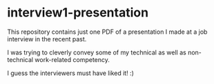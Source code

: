 # interview1-presentation

This repository contains just one PDF of a presentation I made at a job interview in the recent past.

I was trying to cleverly convey some of my technical as well as non-technical work-related competency.

I guess the interviewers must have liked it! :)
